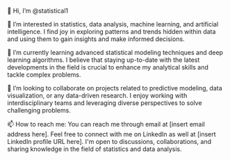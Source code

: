 👋 Hi, I’m @statistical1

👀 I’m interested in statistics, data analysis, machine learning, and artificial intelligence. I find joy in exploring patterns and trends hidden within data and using them to gain insights and make informed decisions.

🌱 I’m currently learning advanced statistical modeling techniques and deep learning algorithms. I believe that staying up-to-date with the latest developments in the field is crucial to enhance my analytical skills and tackle complex problems.

💞️ I’m looking to collaborate on projects related to predictive modeling, data visualization, or any data-driven research. I enjoy working with interdisciplinary teams and leveraging diverse perspectives to solve challenging problems.

📫 How to reach me: You can reach me through email at [insert email address here]. Feel free to connect with me on LinkedIn as well at [insert LinkedIn profile URL here]. I'm open to discussions, collaborations, and sharing knowledge in the field of statistics and data analysis.


